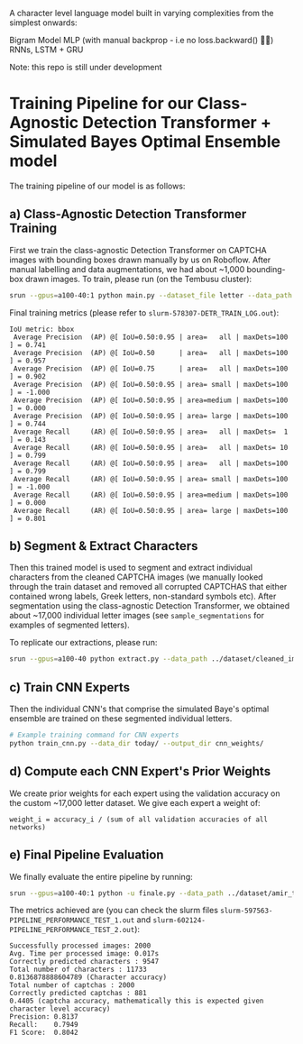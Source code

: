 A character level language model built in varying complexities from the simplest onwards:

Bigram Model
MLP (with manual backprop - i.e no loss.backward() 💪🏼)
RNNs, LSTM + GRU

Note: this repo is still under development


# Training Pipeline for our Class-Agnostic Detection Transformer + Simulated Bayes Optimal Ensemble model

The training pipeline of our model is as follows:

## a) Class-Agnostic Detection Transformer Training

First we train the class-agnostic Detection Transformer on CAPTCHA images with bounding boxes drawn manually by us on Roboflow. After manual labelling and data augmentations, we had about ~1,000 bounding-box drawn images. To train, please run (on the Tembusu cluster):

```bash
srun --gpus=a100-40:1 python main.py --dataset_file letter --data_path ../dataset/ --output_dir output --resume weights/detr-r50-e632da11.pth
```

Final training metrics (please refer to `slurm-578307-DETR_TRAIN_LOG.out`):

```
IoU metric: bbox
 Average Precision  (AP) @[ IoU=0.50:0.95 | area=   all | maxDets=100 ] = 0.741
 Average Precision  (AP) @[ IoU=0.50      | area=   all | maxDets=100 ] = 0.957
 Average Precision  (AP) @[ IoU=0.75      | area=   all | maxDets=100 ] = 0.902
 Average Precision  (AP) @[ IoU=0.50:0.95 | area= small | maxDets=100 ] = -1.000
 Average Precision  (AP) @[ IoU=0.50:0.95 | area=medium | maxDets=100 ] = 0.000
 Average Precision  (AP) @[ IoU=0.50:0.95 | area= large | maxDets=100 ] = 0.744
 Average Recall     (AR) @[ IoU=0.50:0.95 | area=   all | maxDets=  1 ] = 0.143
 Average Recall     (AR) @[ IoU=0.50:0.95 | area=   all | maxDets= 10 ] = 0.799
 Average Recall     (AR) @[ IoU=0.50:0.95 | area=   all | maxDets=100 ] = 0.799
 Average Recall     (AR) @[ IoU=0.50:0.95 | area= small | maxDets=100 ] = -1.000
 Average Recall     (AR) @[ IoU=0.50:0.95 | area=medium | maxDets=100 ] = 0.000
 Average Recall     (AR) @[ IoU=0.50:0.95 | area= large | maxDets=100 ] = 0.801
```

## b) Segment & Extract Characters

Then this trained model is used to segment and extract individual characters from the cleaned CAPTCHA images (we manually looked through the train dataset and removed all corrupted CAPTCHAS that either contained wrong labels, Greek letters, non-standard symbols etc). After segmentation using the class-agnostic Detection Transformer, we obtained about ~17,000 individual letter images (see `sample_segmentations` for examples of segmented letters).

To replicate our extractions, please run:

```bash
srun --gpus=a100-40 python extract.py --data_path ../dataset/cleaned_images --resume old_output/checkpoint.pth --output_dir today
```

## c) Train CNN Experts

Then the individual CNN's that comprise the simulated Baye's optimal ensemble are trained on these segmented individual letters.

```bash
# Example training command for CNN experts
python train_cnn.py --data_dir today/ --output_dir cnn_weights/
```

## d) Compute each CNN Expert's Prior Weights

We create prior weights for each expert using the validation accuracy on the custom ~17,000 letter dataset. We give each expert a weight of:

```
weight_i = accuracy_i / (sum of all validation accuracies of all networks)
```

## e) Final Pipeline Evaluation

We finally evaluate the entire pipeline by running:

```bash
srun --gpus=a100-40:1 python -u finale.py --data_path ../dataset/amir_test/test --resume old_output/checkpoint.pth
```

The metrics achieved are (you can check the slurm files `slurm-597563-PIPELINE_PERFORMANCE_TEST_1.out` and `slurm-602124-PIPELINE_PERFORMANCE_TEST_2.out`):

```
Successfully processed images: 2000
Avg. Time per processed image: 0.017s
Correctly predicted characters : 9547
Total number of characters : 11733
0.8136878888604789 (Character accuracy)
Total number of captchas : 2000
Correctly predicted captchas : 881
0.4405 (captcha accuracy, mathematically this is expected given character level accuracy)
Precision: 0.8137
Recall:    0.7949
F1 Score:  0.8042

